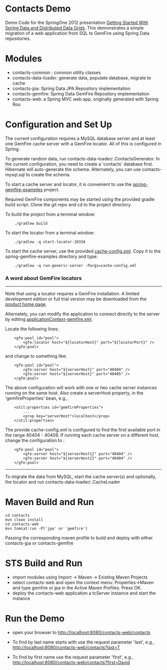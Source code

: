 Contacts Demo
=============

Demo Code for the SpringOne 2012 presentation [Getting Started With Spring Data and Distributed Data Grids](http://www.springone2gx.com/topics/getting_started_with_spring_data_and_distributed_database_grids). 
This demonstrates a simple migration of a web application from SQL to GemFire using Spring Data repositories.



# Modules

- contacts-common : common utility classes
- contacts-data-loader: generate data, populate database, migrate to cache
- contacts-jpa: Spring Data JPA Repository implementation
- contacts-gemfire: Spring Data GemFire Repository implementation
- contacts-web: a Spring MVC web app, originally generated with Spring Roo

# Configuration and Set Up

The current configuration requires a MySQL database server and at least one GemFire cache server with a GemFire locator.
All of this is configured in Spring.

To generate random data, run contacts-data-loader/..ContactsGenerator. In the current configuration, you need to create a 'contacts' database first.
Hibernate will auto-generate the schema. Alternately, you can use contacts-mysql.sql to create the schema.

To start a cache server and locator, it is convenient to use the [spring-gemfire-examples](https://github.com/SpringSource/spring-gemfire-examples) project. 

Required GemFire components may be started using the provided gradle build script.  Clone the git repo and cd to the project directory.

To build the project from a terminal window:

		./gradlew build
	
To start the locator from a terminal window:

		./gradlew -q start-locator-10334
		
To start the cache server, use the provided [cache-config.xml](https://github.com/dturanski/springone2012/blob/master/contacts/cache-config.xml). Copy it to the spring-gemfire-examples directory and type:

		./gradlew -q run-generic-server -Pargs=cache-config.xml		
		
### A word about GemFire locators
-------------------------------------------------------------------------------------------------------------
Note that using a locator requires a GemFire installation. A limited development edition or full trial version 
may be downloaded from the [product home page](https://www.vmware.com/products/application-platform/vfabric-gemfire/overview.html).

Alternately, you can modify the application to connect directly to the server by editing [applicationContext-gemfire.xml](https://github.com/dturanski/springone2012/blob/master/contacts/contacts-gemfire/src/main/resources/META-INF/spring/contacts-gemfire/applicationContext-gemfire.xml).

Locate the following lines:

		<gfe:pool id="pool">
			<gfe:locator host="${locatorHost}" port="${locatorPort}" />
		</gfe:pool>

and change to something like:

		<gfe:pool id="pool">
			<gfe:server host="${serverHost}" port="40404" />
			<gfe:server host="${serverHost}" port="40405" />		
		</gfe:pool>
		
The above configuration will work with one or two cache server instances running on the same host. Also create a serverHost property, in the 'gemfireProperties' bean, 
e.g.,
 
 		<util:properties id="gemfireProperties">
 			...
			<prop key="serverHost">localhost</prop>
		</util:properties>

The provide cache-config.xml is configured to find the first available port in the range 40404 - 40406. If running each cache server
on a different host, change the configuration to :

		<gfe:pool id="pool">
			<gfe:server host="${serverHost1}" port="40404" />
			<gfe:server host="${serverHost2}" port="40404" />		
		</gfe:pool>


-------------------------------------------------------------------------------------------------------------		

To migrate the data from MySQL, start the cache server(s) and optionally, the locator and run contacts-data-loader/..CacheLoader

# Maven Build and Run

	cd contacts
	mvn clean install
	cd contacts-web
	mvn tomcat:run -P['jpa' or 'gemfire']

Passing the corresponding maven profile to build and deploy with either contacts-jpa or contacts-gemfire

# STS Build and Run

- import modules using Import -> Maven -> Existing Maven Projects
- select contacts-web and open the context menu: Properties->Maven and type gemfire or jpa in the Active Maven Profiles. Press OK.
- deploy the contacts-web application a tcServer instance and start the instance

# Run the Demo

- open your browser to [http://localhost:8080/contacts-web/contacts](http://localhost:8080/contacts-web/contacts)

- To find by last name starts with use the request parameter 'last', e.g.,  [http://localhost:8080/contacts-web/contacts?last=T](http://localhost:8080/contacts-web/contacts?last=T)
- To find by first name use the request parameter 'first', e.g.,  [http://localhost:8080/contacts-web/contacts?first=David](http://localhost:8080/contacts-web/contacts?first=David)
 	
